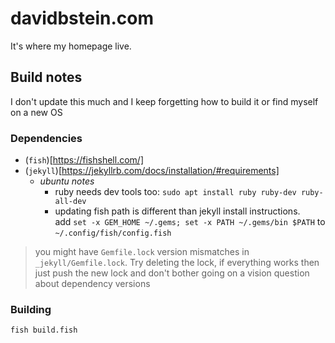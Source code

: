 # davidbstein.com

It's where my homepage live.

## Build notes

I don't update this much and I keep forgetting how to build it or find myself on a new OS

### Dependencies

 - (`fish`)[https://fishshell.com/]
 - (`jekyll`)[https://jekyllrb.com/docs/installation/#requirements]
   - _ubuntu notes_
     - ruby needs dev tools too: `sudo apt install ruby ruby-dev ruby-all-dev`
     - updating fish path is different than jekyll install instructions. 
       <br/> add `set -x GEM_HOME ~/.gems; set -x PATH ~/.gems/bin $PATH` to `~/.config/fish/config.fish`
       
> you might have `Gemfile.lock` version mismatches in `_jekyll/Gemfile.lock`. Try deleting the lock, if everything works then just push the new lock and don't bother going on a vision question about dependency versions

### Building

 `fish build.fish`


